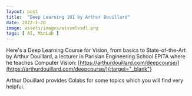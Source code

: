 ```yaml
---
layout: post
title:  "Deep Learning 101 by Arthur Douillard"
date: 2022-1-20
image: assets/images/aivsmlvsdl.png
tags: [ AI, MinLab ]
---
```


Here's a Deep Learning Course for Vision, from basics to State-of-the-Art by Arthur Douillard, a lecturer in Parisian Engineering School EPITA where he teaches Computer Vision:
[https://arthurdouillard.com/deepcourse/](https://arthurdouillard.com/deepcourse/){:target="_blank"}

Arthur Douillard provides Colabs for some topics which you will find very helpful.